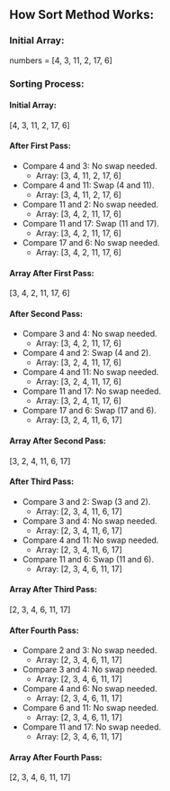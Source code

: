 ## How Sort Method Works:


### Initial Array:
numbers = [4, 3, 11, 2, 17, 6]

### Sorting Process:

#### Initial Array:
[4, 3, 11, 2, 17, 6]

#### After First Pass:
- Compare 4 and 3: No swap needed.
  - Array: [3, 4, 11, 2, 17, 6]
- Compare 4 and 11: Swap (4 and 11).
  - Array: [3, 4, 11, 2, 17, 6]
- Compare 11 and 2: No swap needed.
  - Array: [3, 4, 2, 11, 17, 6]
- Compare 11 and 17: Swap (11 and 17).
  - Array: [3, 4, 2, 11, 17, 6]
- Compare 17 and 6: No swap needed.
  - Array: [3, 4, 2, 11, 17, 6]

#### Array After First Pass:
[3, 4, 2, 11, 17, 6]

#### After Second Pass:
- Compare 3 and 4: No swap needed.
  - Array: [3, 4, 2, 11, 17, 6]
- Compare 4 and 2: Swap (4 and 2).
  - Array: [3, 2, 4, 11, 17, 6]
- Compare 4 and 11: No swap needed.
  - Array: [3, 2, 4, 11, 17, 6]
- Compare 11 and 17: No swap needed.
  - Array: [3, 2, 4, 11, 17, 6]
- Compare 17 and 6: Swap (17 and 6).
  - Array: [3, 2, 4, 11, 6, 17]

#### Array After Second Pass:
[3, 2, 4, 11, 6, 17]

#### After Third Pass:
- Compare 3 and 2: Swap (3 and 2).
  - Array: [2, 3, 4, 11, 6, 17]
- Compare 3 and 4: No swap needed.
  - Array: [2, 3, 4, 11, 6, 17]
- Compare 4 and 11: No swap needed.
  - Array: [2, 3, 4, 11, 6, 17]
- Compare 11 and 6: Swap (11 and 6).
  - Array: [2, 3, 4, 6, 11, 17]

#### Array After Third Pass:
[2, 3, 4, 6, 11, 17]

#### After Fourth Pass:
- Compare 2 and 3: No swap needed.
  - Array: [2, 3, 4, 6, 11, 17]
- Compare 3 and 4: No swap needed.
  - Array: [2, 3, 4, 6, 11, 17]
- Compare 4 and 6: No swap needed.
  - Array: [2, 3, 4, 6, 11, 17]
- Compare 6 and 11: No swap needed.
  - Array: [2, 3, 4, 6, 11, 17]
- Compare 11 and 17: No swap needed.
  - Array: [2, 3, 4, 6, 11, 17]

#### Array After Fourth Pass:
[2, 3, 4, 6, 11, 17]


<!-- Conclusion:
The sorting process involves multiple passes through the array, with each pass ensuring that the largest unsorted element "bubbles up" to its correct position. Swaps are made whenever necessary to achieve ascending order. After the final pass, the array numbers is sorted in ascending order as [2, 3, 4, 6, 11, 17]. -->